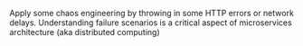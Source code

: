 Apply some chaos engineering by throwing in some HTTP errors or network delays. Understanding failure scenarios is a critical aspect of microservices architecture (aka distributed computing)
